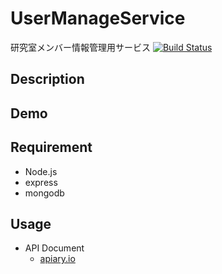 UserManageService
=================
研究室メンバー情報管理用サービス
[![Build Status](https://travis-ci.org/takatori/UserManageService.svg?branch=master)](http://travis-ci.org/takatori/UserManageService)

## Description


## Demo


## Requirement
* Node.js 
* express 
* mongodb 

## Usage
* API Document
  * [apiary.io](http://docs.usermanageservice.apiary.io)


